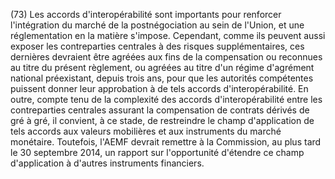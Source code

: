 (73) Les accords d'interopérabilité sont importants pour renforcer l'intégration du marché de la postnégociation au sein de l'Union, et une réglementation en la matière s'impose. Cependant, comme ils peuvent aussi exposer les contreparties centrales à des risques supplémentaires, ces dernières devraient être agréées aux fins de la compensation ou reconnues au titre du présent règlement, ou agréées au titre d'un régime d'agrément national préexistant, depuis trois ans, pour que les autorités compétentes puissent donner leur approbation à de tels accords d'interopérabilité. En outre, compte tenu de la complexité des accords d'interopérabilité entre les contreparties centrales assurant la compensation de contrats dérivés de gré à gré, il convient, à ce stade, de restreindre le champ d'application de tels accords aux valeurs mobilières et aux instruments du marché monétaire. Toutefois, l'AEMF devrait remettre à la Commission, au plus tard le 30 septembre 2014, un rapport sur l'opportunité d'étendre ce champ d'application à d'autres instruments financiers.